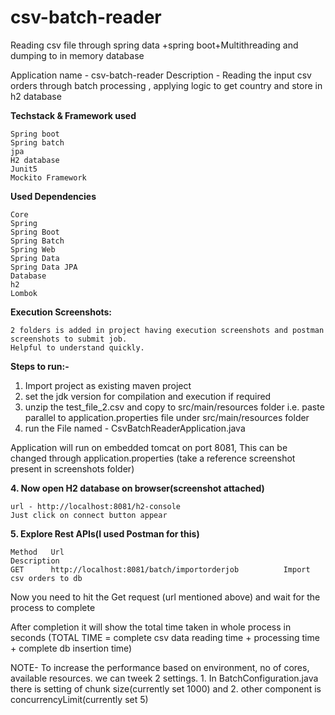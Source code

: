# csv-batch-reader
Reading csv file through spring data +spring boot+Multithreading  and dumping to in memory database

Application name - csv-batch-reader
Description - Reading the input csv orders through batch processing ,
                applying logic to get country and store in h2 database


**Techstack & Framework used**

    Spring boot
    Spring batch
    jpa
    H2 database
    Junit5
    Mockito Framework


**Used Dependencies**

    Core
    Spring
    Spring Boot
    Spring Batch
    Spring Web
    Spring Data
    Spring Data JPA
    Database
    h2
    Lombok

**Execution Screenshots:**

    2 folders is added in project having execution screenshots and postman screenshots to submit job.
    Helpful to understand quickly.

**Steps to run:-**

1. Import project as existing maven project
2. set the jdk version for compilation and execution if required
3. unzip the test_file_2.csv and copy to src/main/resources folder i.e. paste parallel to application.properties file under src/main/resources folder
4. run the File named - CsvBatchReaderApplication.java

Application will run on embedded tomcat on port 8081, This can be changed through application.properties
(take a reference screenshot present in screenshots folder)

**4. Now open H2 database on browser(screenshot attached)**

    url - http://localhost:8081/h2-console
    Just click on connect button appear

**5.  Explore Rest APIs(I used Postman for this)**

    Method	 Url	                                             Description
    GET	     http://localhost:8081/batch/importorderjob	         Import csv orders to db

Now you need to hit the Get request (url mentioned above) and wait for the process to complete

After completion it will show the total time taken in whole process in seconds
(TOTAL TIME = complete csv data reading time + processing time + complete db insertion time)

NOTE- To increase the performance based on environment, no of cores, available resources.
 we can tweek 2 settings.
    1. In BatchConfiguration.java there is setting of chunk size(currently set 1000) and
    2. other component is concurrencyLimit(currently set 5)






